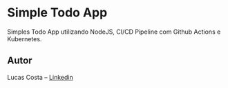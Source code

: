 # Simple Todo App

Simples Todo App utilizando NodeJS, CI/CD Pipeline com Github Actions e Kubernetes.

## Autor
Lucas Costa – [Linkedin](https://www.linkedin.com/in/lucashcruzcosta/)